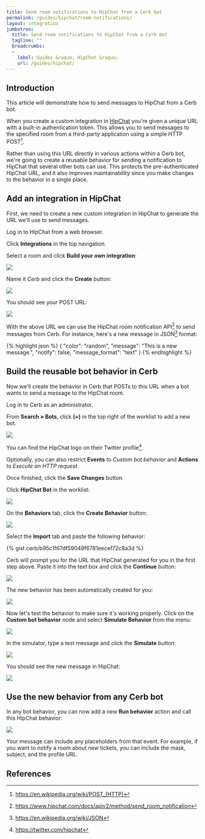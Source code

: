 ```yaml
---
title: Send room notifications to HipChat from a Cerb bot
permalink: /guides/hipchat/room-notifications/
layout: integration
jumbotron:
  title: Send room notifications to HipChat from a Cerb bot
  tagline: ""
  breadcrumbs:
  -
    label: Guides &raquo; HipChat &raquo;
    url: /guides/hipchat/
---
```


## Introduction

This article will demonstrate how to send messages to HipChat from a Cerb bot.

When you create a custom integration in [HipChat](https://hipchat.com) you're given a unique URL with a built-in authentication token. This allows you to send messages to the specified room from a third-party application using a simple HTTP POST[^http-post].

Rather than using this URL directly in various actions within a Cerb bot, we're going to create a reusable behavior for sending a notification to HipChat that several other bots can use.  This protects the pre-authenticated HipChat URL, and it also improves maintainability since you make changes to the behavior in a single place.

## Add an integration in HipChat

First, we need to create a new custom integration in HipChat to generate the URL we'll use to send messages.

Log in to HipChat from a web browser.

Click **Integrations** in the top navigation.

Select a room and click **Build your own integration**:

<div class="cerb-screenshot">
<img src="/assets/images/guides/hipchat/room-notifications/create-integration.png" class="screenshot">
</div>

Name it _Cerb_ and click the **Create** button:

<div class="cerb-screenshot">
<img src="/assets/images/guides/hipchat/room-notifications/name-integration.png" class="screenshot">
</div>

You should see your POST URL:

<div class="cerb-screenshot">
<img src="/assets/images/guides/hipchat/room-notifications/post-url.png" class="screenshot">
</div>

With the above URL we can use the HipChat room notification API[^hipchat-notify-api] to send messages from Cerb.  For instance, here's a new message in JSON[^json] format:

{% highlight json %}
{
    "color": "random",
    "message": "This is a new message.",
    "notify": false,
    "message_format": "text"
}
{% endhighlight %}

## Build the reusable bot behavior in Cerb

Now we'll create the behavior in Cerb that POSTs to this URL when a bot wants to send a message to the HipChat room.

Log in to Cerb as an administrator.

From **Search &raquo; Bots**, click **(+)** in the top right of the worklist to add a new bot.

<div class="cerb-screenshot">
<img src="/assets/images/guides/hipchat/room-notifications/cerb-new-bot.png" class="screenshot">
</div>

You can find the HipChat logo on their Twitter profile[^hipchat-twitter].

Optionally, you can also restrict **Events** to _Custom bot behavior_ and **Actions** to _Execute an HTTP request_.

Once finished, click the **Save Changes** button.

Click **HipChat Bot** in the worklist:

<div class="cerb-screenshot">
<img src="/assets/images/guides/hipchat/room-notifications/cerb-bot-worklist.png" class="screenshot">
</div>

On the **Behaviors** tab, click the **Create Behavior** button:

<div class="cerb-screenshot">
<img src="/assets/images/guides/hipchat/room-notifications/cerb-new-behavior.png" class="screenshot">
</div>

Select the **Import** tab and paste the following behavior:

{% gist cerb/b95c1f67df59049f6781eecef72c8a3d %}

Cerb will prompt you for the URL that HipChat generated for you in the first step above.  Paste it into the text box and click the **Continue** button:

<div class="cerb-screenshot">
<img src="/assets/images/guides/hipchat/room-notifications/cerb-behavior-import.png" class="screenshot">
</div>

The new behavior has been automatically created for you:

<div class="cerb-screenshot">
<img src="/assets/images/guides/hipchat/room-notifications/cerb-behavior.png" class="screenshot">
</div>

Now let's test the behavior to make sure it's working properly. Click on the **Custom bot behavior** node and select **Simulate Behavior** from the menu:

<div class="cerb-screenshot">
<img src="/assets/images/guides/hipchat/room-notifications/cerb-behavior-sim-menu.png" class="screenshot">
</div>

In the simulator, type a test message and click the **Simulate** button:

<div class="cerb-screenshot">
<img src="/assets/images/guides/hipchat/room-notifications/cerb-behavior-sim.png" class="screenshot">
</div>

You should see the new message in HipChat:

<div class="cerb-screenshot">
<img src="/assets/images/guides/hipchat/room-notifications/hipchat-new-message.png" class="screenshot">
</div>

## Use the new behavior from any Cerb bot

In any bot behavior, you can now add a new **Run behavior** action and call this HipChat behavior:

<div class="cerb-screenshot">
<img src="/assets/images/guides/hipchat/room-notifications/cerb-run-behavior.png" class="screenshot">
</div>

Your message can include any placeholders from that event.  For example, if you want to notify a room about new tickets, you can include the mask, subject, and the profile URL.

## References

[^json]: <https://en.wikipedia.org/wiki/JSON>
[^http-post]: <https://en.wikipedia.org/wiki/POST_(HTTP)>
[^hipchat-notify-api]: <https://www.hipchat.com/docs/apiv2/method/send_room_notification>
[^hipchat-twitter]: <https://twitter.com/hipchat>